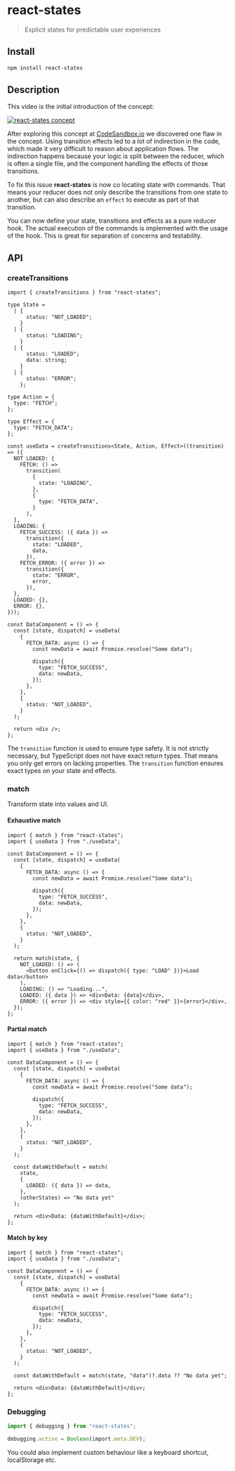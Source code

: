 # react-states

> Explicit states for predictable user experiences

## Install

```sh
npm install react-states
```

## Description

This video is the initial introduction of the concept:

[![react-states concept](https://img.youtube.com/vi/ul_3ABrpj64/0.jpg)](https://www.youtube.com/watch?v=ul_3ABrpj64)

After exploring this concept at [CodeSandbox.io](https://codesandbox.io) we discovered one flaw in the concept. Using transition effects led to a lot of indirection in the code, which made it very difficult to reason about application flows. The indirection happens because your logic is split between the reducer, which is often a single file, and the component handling the effects of those transitions.

To fix this issue **react-states** is now co locating state with commands. That means your reducer does not only describe the transitions from one state to another, but can also describe an `effect` to execute as part of that transition.

You can now define your state, transitions and effects as a pure reducer hook. The actual execution of the commands is implemented with the usage of the hook. This is great for separation of concerns and testability.

## API

### createTransitions

```tsx
import { createTransitions } from "react-states";

type State =
  | {
      status: "NOT_LOADED";
    }
  | {
      status: "LOADING";
    }
  | {
      status: "LOADED";
      data: string;
    }
  | {
      status: "ERROR";
    };

type Action = {
  type: "FETCH";
};

type Effect = {
  type: "FETCH_DATA";
};

const useData = createTransitions<State, Action, Effect>((transition) => ({
  NOT_LOADED: {
    FETCH: () =>
      transition(
        {
          state: "LOADING",
        },
        {
          type: "FETCH_DATA",
        }
      ),
  },
  LOADING: {
    FETCH_SUCCESS: ({ data }) =>
      transition({
        state: "LOADED",
        data,
      }),
    FETCH_ERROR: ({ error }) =>
      transition({
        state: "ERROR",
        error,
      }),
  },
  LOADED: {},
  ERROR: {},
}));

const DataComponent = () => {
  const [state, dispatch] = useData(
    {
      FETCH_DATA: async () => {
        const newData = await Promise.resolve("Some data");

        dispatch({
          type: "FETCH_SUCCESS",
          data: newData,
        });
      },
    },
    {
      status: "NOT_LOADED",
    }
  );

  return <div />;
};
```

The `transition` function is used to ensure type safety. It is not strictly necessary, but TypeScript does not have exact return types. That means you only get errors on lacking properties. The `transition` function ensures exact types on your state and effects.

### match

Transform state into values and UI.

#### Exhaustive match

```tsx
import { match } from "react-states";
import { useData } from "./useData";

const DataComponent = () => {
  const [state, dispatch] = useData(
    {
      FETCH_DATA: async () => {
        const newData = await Promise.resolve("Some data");

        dispatch({
          type: "FETCH_SUCCESS",
          data: newData,
        });
      },
    },
    {
      status: "NOT_LOADED",
    }
  );

  return match(state, {
    NOT_LOADED: () => (
      <button onClick={() => dispatch({ type: "LOAD" })}>Load data</button>
    ),
    LOADING: () => "Loading...",
    LOADED: ({ data }) => <div>Data: {data}</div>,
    ERROR: ({ error }) => <div style={{ color: "red" }}>{error}</div>,
  });
};
```

#### Partial match

```tsx
import { match } from "react-states";
import { useData } from "./useData";

const DataComponent = () => {
  const [state, dispatch] = useData(
    {
      FETCH_DATA: async () => {
        const newData = await Promise.resolve("Some data");

        dispatch({
          type: "FETCH_SUCCESS",
          data: newData,
        });
      },
    },
    {
      status: "NOT_LOADED",
    }
  );

  const dataWithDefault = match(
    state,
    {
      LOADED: ({ data }) => data,
    },
    (otherStates) => "No data yet"
  );

  return <div>Data: {dataWithDefault}</div>;
};
```

#### Match by key

```tsx
import { match } from "react-states";
import { useData } from "./useData";

const DataComponent = () => {
  const [state, dispatch] = useData(
    {
      FETCH_DATA: async () => {
        const newData = await Promise.resolve("Some data");

        dispatch({
          type: "FETCH_SUCCESS",
          data: newData,
        });
      },
    },
    {
      status: "NOT_LOADED",
    }
  );

  const dataWithDefault = match(state, "data")?.data ?? "No data yet";

  return <div>Data: {dataWithDefault}</div>;
};
```

### Debugging

```ts
import { debugging } from "react-states";

debugging.active = Boolean(import.meta.DEV);
```

You could also implement custom behaviour like a keyboard shortcut, localStorage etc.
